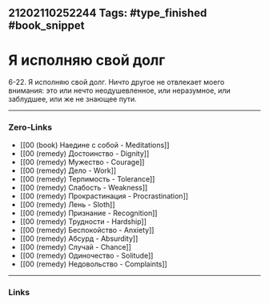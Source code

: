 21202110252244
Tags: #type_finished #book_snippet 
---
# Я исполняю свой долг

 6-22. Я исполняю свой долг. Ничто другое не отвлекает моего внимания: это или нечто неодушевленное, или неразумное, или заблудшее, или же не знающее пути. 

---
### Zero-Links
 - [[00 (book) Наедине с собой - Meditations]]
 - [[00 (remedy) Достоинство - Dignity]]
 - [[00 (remedy) Мужество - Courage]]
 - [[00 (remedy) Дело - Work]]
 - [[00 (remedy) Терпимость - Tolerance]]
 - [[00 (remedy) Слабость - Weakness]]
 - [[00 (remedy) Прокрастинация - Procrastination]]
 - [[00 (remedy) Лень - Sloth]]
 - [[00 (remedy) Признание - Recognition]]
 - [[00 (remedy) Трудности - Hardship]]
 - [[00 (remedy) Беспокойство - Anxiety]]
 - [[00 (remedy) Абсурд - Absurdity]]
 - [[00 (remedy) Случай - Chance]]
 - [[00 (remedy) Одиночество - Solitude]]
 - [[00 (remedy) Недовольство - Complaints]]
---
### Links
